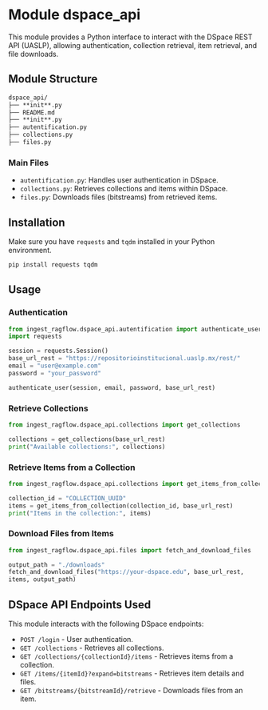 # Module dspace_api

This module provides a Python interface to interact with the DSpace REST API
(UASLP), allowing authentication, collection retrieval, item retrieval, and
file downloads.

## Module Structure

```md
dspace_api/
├── **init**.py
├── README.md
├── **init**.py
├── autentification.py
├── collections.py
├── files.py
```

### Main Files

- `autentification.py`: Handles user authentication in DSpace.
- `collections.py`: Retrieves collections and items within DSpace.
- `files.py`: Downloads files (bitstreams) from retrieved items.

## Installation

Make sure you have `requests` and `tqdm` installed in your Python environment.

```bash
pip install requests tqdm
```

## Usage

### Authentication

```python
from ingest_ragflow.dspace_api.autentification import authenticate_user
import requests

session = requests.Session()
base_url_rest = "https://repositorioinstitucional.uaslp.mx/rest/"
email = "user@example.com"
password = "your_password"

authenticate_user(session, email, password, base_url_rest)
```

### Retrieve Collections

```python
from ingest_ragflow.dspace_api.collections import get_collections

collections = get_collections(base_url_rest)
print("Available collections:", collections)
```

### Retrieve Items from a Collection

```python
from ingest_ragflow.dspace_api.collections import get_items_from_collection

collection_id = "COLLECTION_UUID"
items = get_items_from_collection(collection_id, base_url_rest)
print("Items in the collection:", items)
```

### Download Files from Items

```python
from ingest_ragflow.dspace_api.files import fetch_and_download_files

output_path = "./downloads"
fetch_and_download_files("https://your-dspace.edu", base_url_rest,
items, output_path)
```

## DSpace API Endpoints Used

This module interacts with the following DSpace endpoints:

- `POST /login` - User authentication.
- `GET /collections` - Retrieves all collections.
- `GET /collections/{collectionId}/items` - Retrieves items from a collection.
- `GET /items/{itemId}?expand=bitstreams` - Retrieves item details and files.
- `GET /bitstreams/{bitstreamId}/retrieve` - Downloads files from an item.
